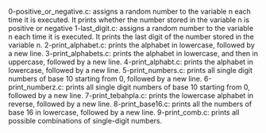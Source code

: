0-positive_or_negative.c: assigns a random number to the variable n each time it is executed. It prints whether the number stored in the variable n is positive or negative
1-last_digit.c: assigns a random number to the variable n each time it is executed. It prints the last digit of the number stored in the variable n.
2-print_alphabet.c: prints the alphabet in lowercase, followed by a new line.
3-print_alphabets.c: prints the alphabet in lowercase, and then in uppercase, followed by a new line.
4-print_alphabt.c: prints the alphabet in lowercase, followed by a new line.
5-print_numbers.c: prints all single digit numbers of base 10 starting from 0, followed by a new line.
6-print_numberz.c: prints all single digit numbers of base 10 starting from 0, followed by a new line.
7-print_tebahpla.c: prints the lowercase alphabet in reverse, followed by a new line.
8-print_base16.c: prints all the numbers of base 16 in lowercase, followed by a new line.
9-print_comb.c: prints all possible combinations of single-digit numbers. 
